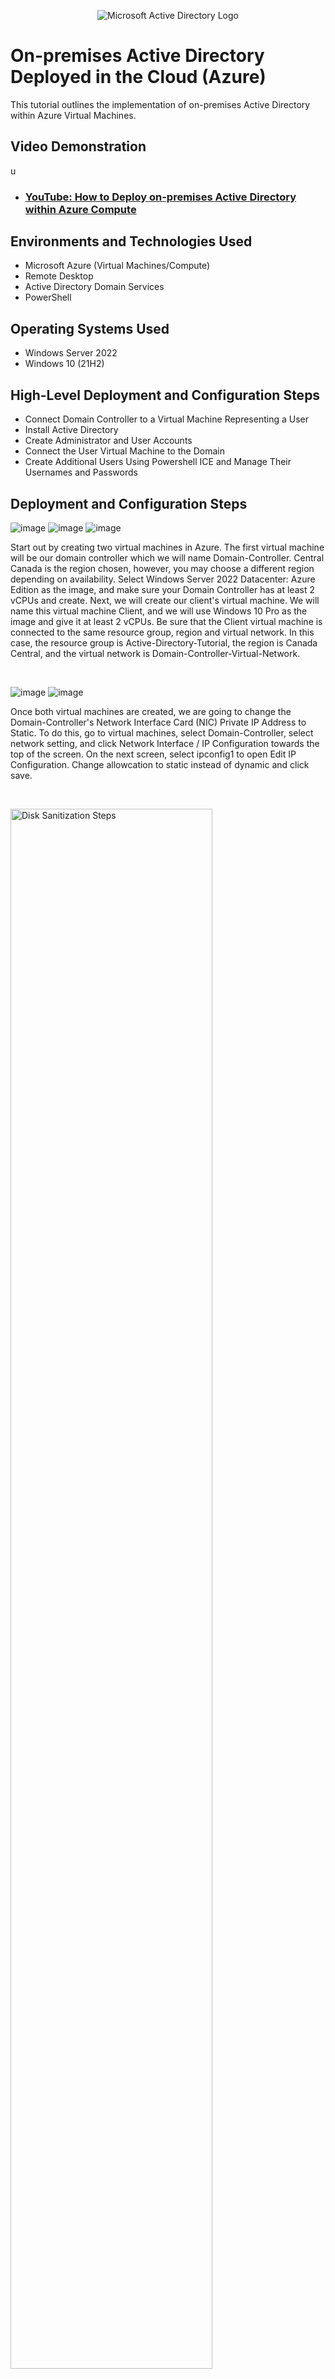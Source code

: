 <p align="center">
<img src="https://i.imgur.com/pU5A58S.png" alt="Microsoft Active Directory Logo"/>
</p>

<h1>On-premises Active Directory Deployed in the Cloud (Azure)</h1>
This tutorial outlines the implementation of on-premises Active Directory within Azure Virtual Machines.<br />


<h2>Video Demonstration</h2>u

- ### [YouTube: How to Deploy on-premises Active Directory within Azure Compute](https://www.youtube.com)

<h2>Environments and Technologies Used</h2>

- Microsoft Azure (Virtual Machines/Compute)
- Remote Desktop
- Active Directory Domain Services
- PowerShell

<h2>Operating Systems Used </h2>

- Windows Server 2022
- Windows 10 (21H2)

<h2>High-Level Deployment and Configuration Steps</h2>

- Connect Domain Controller to a Virtual Machine Representing a User
- Install Active Directory
- Create Administrator and User Accounts
- Connect the User Virtual Machine to the Domain
- Create Additional Users Using Powershell ICE and Manage Their Usernames and Passwords

<h2>Deployment and Configuration Steps</h2>

<p>
  
![image](https://github.com/user-attachments/assets/976fa096-a147-4f93-90f6-a6e417377dca)
![image](https://github.com/user-attachments/assets/c78a2267-f08d-49cf-a63a-3828a6948732)
![image](https://github.com/user-attachments/assets/baa28369-96ee-4322-9b5b-8c5cbb257c40)

</p>
<p>
Start out by creating two virtual machines in Azure. The first virtual machine will be our domain controller which we will name Domain-Controller. Central Canada is the region chosen, however, you may choose a different region depending on availability. Select Windows Server 2022 Datacenter: Azure Edition as the image, and make sure your Domain Controller has at least 2 vCPUs and create. Next, we will create our client's virtual machine. We will name this virtual machine Client, and we will use Windows 10 Pro as the image and give it at least 2 vCPUs. Be sure that the Client virtual machine is connected to the same resource group, region and virtual network. In this case, the resource group is Active-Directory-Tutorial, the region is Canada Central, and the virtual network is Domain-Controller-Virtual-Network. 
</p>
<br />

<p>

![image](https://github.com/user-attachments/assets/8789917f-2505-42d7-b872-281f76b34874)
![image](https://github.com/user-attachments/assets/9b012cb0-36ea-4bdf-95b9-558ea6eab159)


</p>
<p>
Once both virtual machines are created, we are going to change the Domain-Controller's Network Interface Card (NIC) Private IP Address to Static. To do this, go to virtual machines, select Domain-Controller, select network setting, and click Network Interface / IP Configuration towards the top of the screen. On the next screen, select ipconfig1 to open Edit IP Configuration. Change allowcation to static instead of dynamic and click save. 
</p>
<br />

<p>
<img src="https://i.imgur.com/DJmEXEB.png" height="80%" width="80%" alt="Disk Sanitization Steps"/>
</p>
<p>
Log in to the Client virtual machine with the username and password you created and ping the Domain-Controller to test connectivity. In Azure, find the Domain-Controller's private IP address in the network section and use the command ping -t to preform a perpetual ping. In this case, the command would be ping "10.0.0.5 -t". 
</p>
<br />
